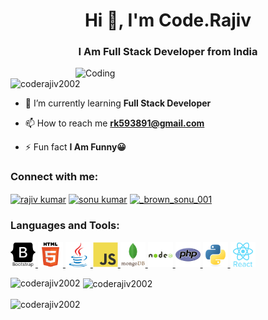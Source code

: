 <h1 align="center">Hi 👋, I'm Code.Rajiv</h1>
<h3 align="center">I Am Full Stack Developer from India</h3>
<img align="right" alt="Coding" width="400" src="![image](https://github.com/CodeRajiv2002/CodeRajiv2002/assets/146028446/57dce295-ef70-4ddf-857a-ef0aed845daa)"
<p align="left"> <img src="https://komarev.com/ghpvc/?username=coderajiv2002&label=Profile%20views&color=0e75b6&style=flat" alt="coderajiv2002" /> </p>

- 🌱 I’m currently learning **Full Stack Developer**

- 📫 How to reach me **rk593891@gmail.com**

- ⚡ Fun fact **I Am Funny😀**

<h3 align="left">Connect with me:</h3>
<p align="left">
<a href="https://linkedin.com/in/rajiv kumar" target="blank"><img align="center" src="https://raw.githubusercontent.com/rahuldkjain/github-profile-readme-generator/master/src/images/icons/Social/linked-in-alt.svg" alt="rajiv kumar" height="30" width="40" /></a>
<a href="https://fb.com/sonu kumar" target="blank"><img align="center" src="https://raw.githubusercontent.com/rahuldkjain/github-profile-readme-generator/master/src/images/icons/Social/facebook.svg" alt="sonu kumar" height="30" width="40" /></a>
<a href="https://instagram.com/_brown_sonu_001" target="blank"><img align="center" src="https://raw.githubusercontent.com/rahuldkjain/github-profile-readme-generator/master/src/images/icons/Social/instagram.svg" alt="_brown_sonu_001" height="30" width="40" /></a>
</p>

<h3 align="left">Languages and Tools:</h3>
<p align="left"> <a href="https://getbootstrap.com" target="_blank" rel="noreferrer"> <img src="https://raw.githubusercontent.com/devicons/devicon/master/icons/bootstrap/bootstrap-plain-wordmark.svg" alt="bootstrap" width="40" height="40"/> </a> <a href="https://www.w3.org/html/" target="_blank" rel="noreferrer"> <img src="https://raw.githubusercontent.com/devicons/devicon/master/icons/html5/html5-original-wordmark.svg" alt="html5" width="40" height="40"/> </a> <a href="https://www.java.com" target="_blank" rel="noreferrer"> <img src="https://raw.githubusercontent.com/devicons/devicon/master/icons/java/java-original.svg" alt="java" width="40" height="40"/> </a> <a href="https://developer.mozilla.org/en-US/docs/Web/JavaScript" target="_blank" rel="noreferrer"> <img src="https://raw.githubusercontent.com/devicons/devicon/master/icons/javascript/javascript-original.svg" alt="javascript" width="40" height="40"/> </a> <a href="https://www.mongodb.com/" target="_blank" rel="noreferrer"> <img src="https://raw.githubusercontent.com/devicons/devicon/master/icons/mongodb/mongodb-original-wordmark.svg" alt="mongodb" width="40" height="40"/> </a> <a href="https://nodejs.org" target="_blank" rel="noreferrer"> <img src="https://raw.githubusercontent.com/devicons/devicon/master/icons/nodejs/nodejs-original-wordmark.svg" alt="nodejs" width="40" height="40"/> </a> <a href="https://www.php.net" target="_blank" rel="noreferrer"> <img src="https://raw.githubusercontent.com/devicons/devicon/master/icons/php/php-original.svg" alt="php" width="40" height="40"/> </a> <a href="https://www.python.org" target="_blank" rel="noreferrer"> <img src="https://raw.githubusercontent.com/devicons/devicon/master/icons/python/python-original.svg" alt="python" width="40" height="40"/> </a> <a href="https://reactjs.org/" target="_blank" rel="noreferrer"> <img src="https://raw.githubusercontent.com/devicons/devicon/master/icons/react/react-original-wordmark.svg" alt="react" width="40" height="40"/> </a> </p>

<p><img align="left" src="https://github-readme-stats.vercel.app/api/top-langs?username=coderajiv2002&show_icons=true&locale=en&layout=compact" alt="coderajiv2002" /></p>

<p>&nbsp;<img align="center" src="https://github-readme-stats.vercel.app/api?username=coderajiv2002&show_icons=true&locale=en" alt="coderajiv2002" /></p>

<p><img align="center" src="https://github-readme-streak-stats.herokuapp.com/?user=coderajiv2002&" alt="coderajiv2002" /></p>

